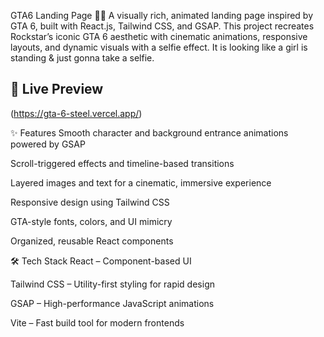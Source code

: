 GTA6 Landing Page 🚗💥
A visually rich, animated landing page inspired by GTA 6, built with React.js, Tailwind CSS, and GSAP. This project recreates Rockstar’s iconic GTA 6 aesthetic with cinematic animations, responsive layouts, and dynamic visuals with a selfie effect.
It is looking like a girl is standing & just gonna take a selfie.

## 🚀 Live Preview
(https://gta-6-steel.vercel.app/)


✨ Features
Smooth character and background entrance animations powered by GSAP

Scroll-triggered effects and timeline-based transitions

Layered images and text for a cinematic, immersive experience

Responsive design using Tailwind CSS

GTA-style fonts, colors, and UI mimicry

Organized, reusable React components

🛠️ Tech Stack
React – Component-based UI

Tailwind CSS – Utility-first styling for rapid design

GSAP – High-performance JavaScript animations

Vite – Fast build tool for modern frontends
